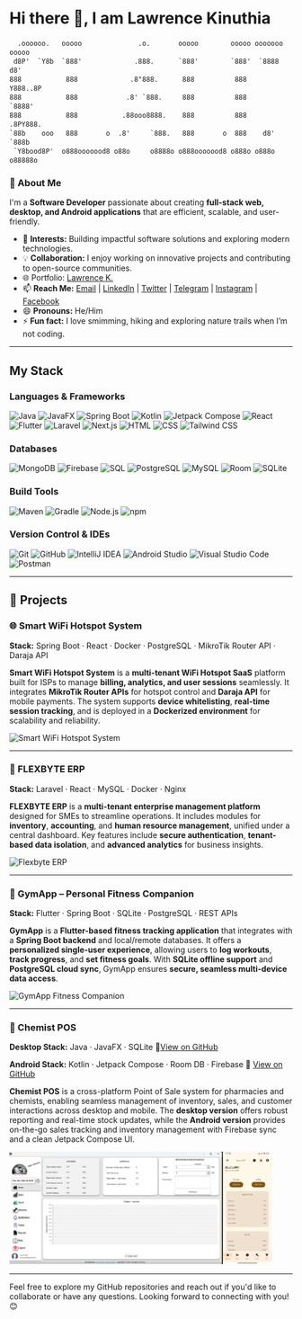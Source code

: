 # Hi there 👋, I am Lawrence Kinuthia 
```
  .oooooo.   ooooo              .o.       ooooo        ooooo ooooooo  ooooo 
 d8P'  `Y8b  `888'             .888.      `888'        `888'  `8888    d8'  
888           888             .8"888.      888          888     Y888..8P    
888           888            .8' `888.     888          888      `8888'     
888           888           .88ooo8888.    888          888     .8PY888.    
`88b    ooo   888       o  .8'     `888.   888       o  888    d8'  `888b   
 `Y8bood8P'  o888ooooood8 o88o     o8888o o888ooooood8 o888o o888o  o88888o                                                                                                              
```
### 👋 About Me

I'm a **Software Developer** passionate about creating **full-stack web, desktop, and Android applications** that are efficient, scalable, and user-friendly.

* 👀 **Interests:** Building impactful software solutions and exploring modern technologies.
* 💡 **Collaboration:** I enjoy working on innovative projects and contributing to open-source communities.
* 🌐 Portfolio: [Lawrence K.](https://lawrence-kinuthia.vercel.app/)
* 📫 **Reach Me:** [Email](mailto:kinuthialawrence343@gmail.com) | [LinkedIn](https://www.linkedin.com/in/kinuthia-lawrence-b0374324a/) | [Twitter](https://x.com/Larrykin343) | [Telegram](https://t.me/larrykin343) | [Instagram](https://www.instagram.com/kinuthialawrence/) | [Facebook](https://www.facebook.com/profile.php?id=100082115394119)
* 😄 **Pronouns:** He/Him
* ⚡ **Fun fact:** I love smimming, hiking and exploring nature trails when I’m not coding.

---


## My Stack

### Languages & Frameworks
![Java](https://img.shields.io/badge/Java-ED8B00?style=for-the-badge&logo=java&logoColor=white)
![JavaFX](https://img.shields.io/badge/JavaFX-1E88E5?style=for-the-badge&logo=java&logoColor=white)
![Spring Boot](https://img.shields.io/badge/Spring_Boot-6DB33F?style=for-the-badge&logo=spring-boot&logoColor=white)
![Kotlin](https://img.shields.io/badge/Kotlin-0095D5?style=for-the-badge&logo=kotlin&logoColor=white)
![Jetpack Compose](https://img.shields.io/badge/Jetpack_Compose-4285F4?style=for-the-badge&logo=jetpack-compose&logoColor=white)
![React](https://img.shields.io/badge/React-20232A?style=for-the-badge&logo=react&logoColor=61DAFB)
![Flutter](https://img.shields.io/badge/Flutter-02569B?style=for-the-badge&logo=flutter&logoColor=white)
![Laravel](https://img.shields.io/badge/Laravel-FF2D20?style=for-the-badge&logo=laravel&logoColor=white)
![Next.js](https://img.shields.io/badge/Next.js-000000?style=for-the-badge&logo=nextdotjs&logoColor=white)
![HTML](https://img.shields.io/badge/HTML5-E34F26?style=for-the-badge&logo=html5&logoColor=white)
![CSS](https://img.shields.io/badge/CSS3-1572B6?style=for-the-badge&logo=css3&logoColor=white)
![Tailwind CSS](https://img.shields.io/badge/Tailwind_CSS-38B2AC?style=for-the-badge&logo=tailwind-css&logoColor=white)

### Databases
![MongoDB](https://img.shields.io/badge/MongoDB-47A248?style=for-the-badge&logo=mongodb&logoColor=white)
![Firebase](https://img.shields.io/badge/Firebase-FFCA28?style=for-the-badge&logo=firebase&logoColor=white)
![SQL](https://img.shields.io/badge/SQL-4479A1?style=for-the-badge&logo=sqlite&logoColor=white)
![PostgreSQL](https://img.shields.io/badge/PostgreSQL-336791?style=for-the-badge&logo=postgresql&logoColor=white)
![MySQL](https://img.shields.io/badge/MySQL-4479A1?style=for-the-badge&logo=mysql&logoColor=white)
![Room](https://img.shields.io/badge/Room-00ACC1?style=for-the-badge&logo=android&logoColor=white)
![SQLite](https://img.shields.io/badge/SQLite-003B57?style=for-the-badge&logo=sqlite&logoColor=white)

### Build Tools
![Maven](https://img.shields.io/badge/Maven-C71A36?style=for-the-badge&logo=apache-maven&logoColor=white)
![Gradle](https://img.shields.io/badge/Gradle-02303A?style=for-the-badge&logo=gradle&logoColor=white)
![Node.js](https://img.shields.io/badge/Node.js-339933?style=for-the-badge&logo=nodedotjs&logoColor=white)
![npm](https://img.shields.io/badge/npm-CB3837?style=for-the-badge&logo=npm&logoColor=white)

### Version Control & IDEs
![Git](https://img.shields.io/badge/Git-F05032?style=for-the-badge&logo=git&logoColor=white)
![GitHub](https://img.shields.io/badge/GitHub-181717?style=for-the-badge&logo=github&logoColor=white)
![IntelliJ IDEA](https://img.shields.io/badge/IntelliJ_IDEA-000000?style=for-the-badge&logo=intellij-idea&logoColor=white)
![Android Studio](https://img.shields.io/badge/Android_Studio-3DDC84?style=for-the-badge&logo=android-studio&logoColor=white)
![Visual Studio Code](https://img.shields.io/badge/Visual_Studio_Code-007ACC?style=for-the-badge&logo=visual-studio-code&logoColor=white)
![Postman](https://img.shields.io/badge/Postman-FF6C37?style=for-the-badge&logo=postman&logoColor=white)


---

## 🚀 Projects

### 🌐 Smart WiFi Hotspot System

**Stack:** Spring Boot · React · Docker · PostgreSQL · MikroTik Router API · Daraja API

**Smart WiFi Hotspot System** is a **multi-tenant WiFi Hotspot SaaS** platform built for ISPs to manage **billing, analytics, and user sessions** seamlessly.
It integrates **MikroTik Router APIs** for hotspot control and **Daraja API** for mobile payments.
The system supports **device whitelisting**, **real-time session tracking**, and is deployed in a **Dockerized environment** for scalability and reliability.

<img src="https://github.com/kinuthia-lawrence/profile-assets/blob/script_testing/images/smart-wifi.png" alt="Smart WiFi Hotspot System" height="300"/>

---

### 🧩 FLEXBYTE ERP

**Stack:** Laravel · React · MySQL · Docker · Nginx

**FLEXBYTE ERP** is a **multi-tenant enterprise management platform** designed for SMEs to streamline operations.
It includes modules for **inventory**, **accounting**, and **human resource management**, unified under a central dashboard.
Key features include **secure authentication**, **tenant-based data isolation**, and **advanced analytics** for business insights.

<img src="https://github.com/kinuthia-lawrence/profile-assets/blob/script_testing/images/flexbyte.png" alt="Flexbyte ERP" height="200"/>

---

### 💪 GymApp – Personal Fitness Companion

**Stack:** Flutter · Spring Boot · SQLite · PostgreSQL · REST APIs

**GymApp** is a **Flutter-based fitness tracking application** that integrates with a **Spring Boot backend** and local/remote databases.
It offers a **personalized single-user experience**, allowing users to **log workouts**, **track progress**, and **set fitness goals**.
With **SQLite offline support** and **PostgreSQL cloud sync**, GymApp ensures **secure, seamless multi-device data access**.

<img src="https://github.com/kinuthia-lawrence/profile-assets/blob/script_testing/images/gym-app.jpg" alt="GymApp Fitness Companion" height="300"/>

---


### 🧾 Chemist POS

**Desktop Stack:** Java · JavaFX · SQLite  🔗[View on GitHub](https://github.com/kinuthia-lawrence/JepsChemistPos/blob/master/README.md)

**Android Stack:** Kotlin · Jetpack Compose · Room DB · Firebase 🔗 [View on GitHub](https://github.com/kinuthia-lawrence/ChemistPos)

**Chemist POS** is a cross-platform Point of Sale system for pharmacies and chemists, enabling seamless management of inventory, sales, and customer interactions across desktop and mobile.
The **desktop version** offers robust reporting and real-time stock updates, while the **Android version** provides on-the-go sales tracking and inventory management with Firebase sync and a clean Jetpack Compose UI.

<img src="https://github.com/kinuthia-lawrence/profile-assets/blob/script_testing/images/jelps-dashboard.png" alt="Chemist POS Desktop Dashboard" height="200"/><img src="https://github.com/kinuthia-lawrence/profile-assets/blob/script_testing/images/chemist-pos-dashboard-screen.jpg" alt="Chemist POS Android App" height="200"/>  


---




Feel free to explore my GitHub repositories and reach out if you'd like to collaborate or have any questions. Looking forward to connecting with you! 😊

